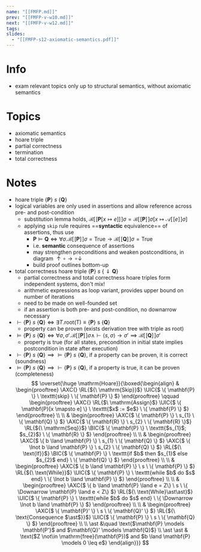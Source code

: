 ```yaml
---
name: "[[FMFP.md]]"
prev: "[[FMFP-v-w10.md]]"
next: "[[FMFP-v-w12.md]]"
tags:
slides:
  - "[[FMFP-s12-axiomatic-semantics.pdf]]"
---
```



# Info
- exam relevant topics only up to structural semantics, without axiomatic semantics

# Topics
- axiomatic semantics
- hoare triple
- partial correctness
- termination
- total correctness

# Notes
- hoare triple $\{  \mathbf{P} \} \ s \ \{  \mathbf{Q} \}$
- logical variables are only used in assertions and allow reference across pre- and post-condition
	- substitution lemma holds, $\mathcal{B}[\![\mathbf{P}[x \mapsto e]]\!]\sigma = \mathcal{B}[\![\mathbf{P}]\!]\sigma[x \mapsto \mathcal{A}[\![e]\!]\sigma]$
	- applying $\texttt{skip}$ rule requires ==**syntactic** equivalence== of assertions, thus use
		- $\mathbf{P} \models \mathbf{Q} \iff \forall \sigma.\mathcal{B}[\![\mathbf{P}]\!]\sigma= \mathrm{True} \to \mathcal{B}[\![\mathbf{Q}]\!]\sigma = \mathrm{True}$
		- i.e. **semantic** consequence of assertions
		- may strengthen preconditions and weaken postconditions, in diagram $\uparrow \circ \rightarrow \circ \downarrow$
		- build proof outlines bottom-up
- total correctness hoare triple $\{  \mathbf{P} \} \ s \ \{ \Downarrow  \mathbf{ Q}\}$
	- partial correctness and total correctness hoare triples form independent systems, don't mix!
	- arithmetic expressions as loop variant, provides upper bound on number of iterations
	- need to be made on well-founded set
	- if an assertion is both pre- and post-condition, no downarrow necessary
- $\vdash \{  \mathbf{P} \}\ s \ \{ \mathbf{Q} \} \iff \exists T.\mathrm{root(T) \equiv \{  \mathbf{P} \}\ s \ \{ \mathbf{Q} \}}$
	- property can be proven (exists derivation tree with triple as root)
- $\models \{  \mathbf{P} \}\ s \ \{ \mathbf{Q} \} \iff \forall \sigma, \sigma'. \mathcal{B}[\![\mathbf{P}]\!]\sigma \land \vdash \langle s, \sigma \rangle \to \sigma' \implies \mathcal{B}[\![\mathbf{Q}]\!]\sigma'$
	- property is true (for all states, precondition in initial state implies postcondition in state after execution)
- $\vdash \{  \mathbf{P} \}\ s \ \{ \mathbf{Q} \} \implies \models \{  \mathbf{P} \}\ s \ \{ \mathbf{Q} \}$, if a property can be proven, it is correct (soundness)
- $\models \{  \mathbf{P} \}\ s \ \{ \mathbf{Q} \} \implies \vdash \{  \mathbf{P} \}\ s \ \{ \mathbf{Q} \}$, if a property is true, it can be proven (completeness)
$$
\overset{\huge \mathrm{Hoare}}{\boxed{\begin{align}
&
\begin{prooftree}
\AXC{}
\RL{${\ \mathrm{Skip}}$}
\UIC{$ \{ \mathbf{P} \} \ \texttt{skip} \ \{ \mathbf{P} \} $}
\end{prooftree}
\qquad \begin{prooftree}
\AXC{}
\RL{$\ \mathrm{Assign}$}
\UIC{$ \{ \mathbf{P}[x \mapsto e] \} \ \texttt{$x$ := $e$} \ \{ \mathbf{P} \} $}
\end{prooftree}
\\ \\
&
\begin{prooftree}
\AXC{$ \{ \mathbf{P} \} \ s_{1} \ \{ \mathbf{Q} \} $}
\AXC{$ \{ \mathbf{R} \} \ s_{2} \ \{ \mathbf{R} \}$}
\RL{${\ \mathrm{Seq}}$}
\BIC{$ \{ \mathbf{P} \} \ \texttt{$s_{1}$; $s_{2}$} \ \{ \mathbf{R} \} $}
\end{prooftree}
\\ \\
&
\begin{prooftree}
\AXC{$ \{ b \land \mathbf{P} \} \ s_{1} \ \{ \mathbf{Q} \} $}
\AXC{$ \{ \lnot b \land \mathbf{P} \} \ s_{2} \ \{ \mathbf{Q} \} $}
\RL{${\ \text{If}}$}
\BIC{$ \{ \mathbf{P} \} \ \texttt{if $b$ then $s_{1}$ else $s_{2}$ end} \ \{ \mathbf{Q} \} $}
\end{prooftree}
\\ \\
&
\begin{prooftree}
\AXC{$ \{ b \land \mathbf{P} \} \ s \ \{ \mathbf{P} \} $}
\RL{${\ \text{While}}$}
\UIC{$ \{ \mathbf{P} \} \ \texttt{while $b$ do $s$ end} \ \{ \lnot b \land \mathbf{P} \} $}
\end{prooftree}
\\ \\
&
\begin{prooftree}
\AXC{$ \{ b \land \mathbf{P} \land e = Z\} \ s \ \{ \Downarrow \mathbf{P} \land e < Z\} $}
\RL{${\ \text{While}\ast\ast}$}
\UIC{$ \{ \mathbf{P} \} \ \texttt{while $b$ do $s$ end} \ \{ \Downarrow \lnot b \land \mathbf{P} \} $}
\end{prooftree}
\\ \\
&
\begin{prooftree}
\AXC{$ \{ \mathbf{P}' \} \ s \ \{ \mathbf{Q}' \} $}
\RL{${\ \text{Consequence $\ast$}}$}
\UIC{$ \{ \mathbf{P} \} \ s \ \{ \mathbf{Q} \} $}
\end{prooftree}
\\ \\
\ast &\quad \text{$\mathbf{P} \models \mathbf{P'}$ and $\mathbf{Q}' \models \mathbf{Q}$} \\
\ast \ast & \text{$Z \not\in \mathrm{free}(\mathbf{P})$ and $b \land \mathbf{P} \models 0 \leq e$}
\end{align}}}
$$
